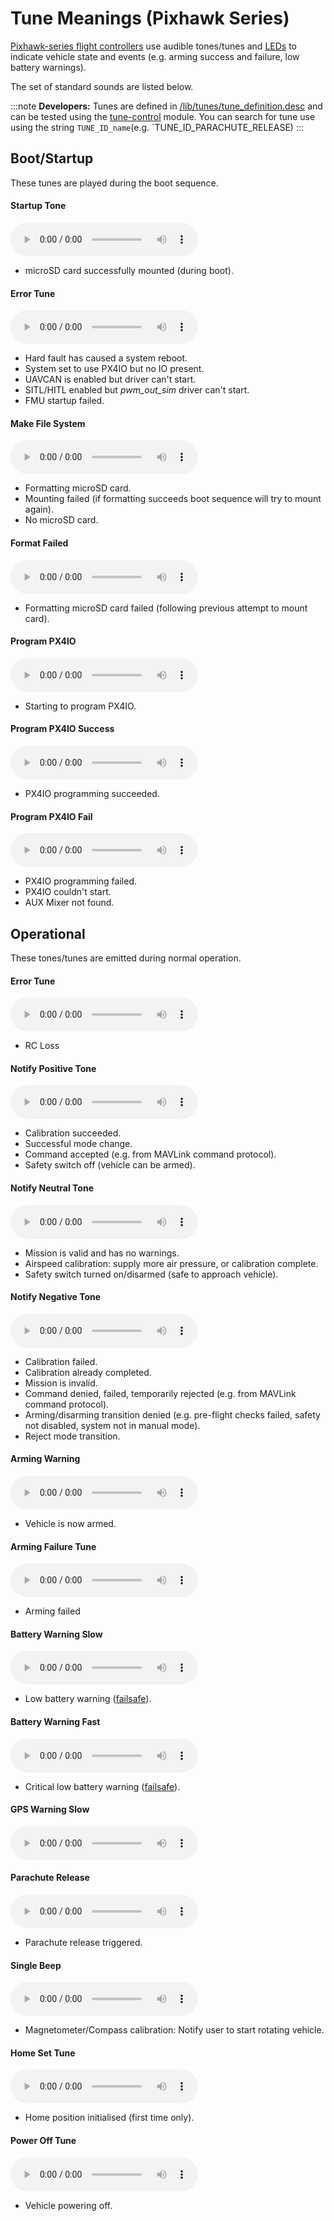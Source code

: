 # Tune Meanings (Pixhawk Series)

[Pixhawk-series flight controllers](../flight_controller/pixhawk_series.md) use audible tones/tunes and [LEDs](../getting_started/led_meanings.md) to indicate vehicle state and events (e.g. arming success and failure, low battery warnings).

The set of standard sounds are listed below.

:::note
**Developers:** Tunes are defined in [/lib/tunes/tune_definition.desc](https://github.com/PX4/PX4-Autopilot/blob/main/src/lib/tunes/tune_definition.desc) and can be tested using the [tune-control](../modules/modules_system.md#tune-control) module.
You can search for tune use using the string `TUNE_ID_name`(e.g. `TUNE_ID_PARACHUTE_RELEASE)
:::


## Boot/Startup

These tunes are played during the boot sequence.
<!-- https://github.com/PX4/PX4-Autopilot/blob/main/ROMFS/px4fmu_common/init.d/rcS --> 


#### Startup Tone

<audio controls>
  <source src="../../assets/tunes/1_startup_tone.mp3" type="audio/mpeg">
Your browser does not support the audio element.
</audio>
<!-- tune: 1, STARTUP -->

- microSD card successfully mounted (during boot).

#### Error Tune

<audio controls>
  <source src="../../assets/tunes/2_error_tune.mp3" type="audio/mpeg">
Your browser does not support the audio element.
</audio>
<!-- tune 2, ERROR_TUNE -->

- Hard fault has caused a system reboot.
- System set to use PX4IO but no IO present.
- UAVCAN is enabled but driver can't start.
- SITL/HITL enabled but *pwm_out_sim* driver can't start.
- FMU startup failed.


#### Make File System

<audio controls>
  <source src="../../assets/tunes/16_make_fs.mp3" type="audio/mpeg">
Your browser does not support the audio element.
</audio>
<!-- 14, SD_INIT (previously tune 16) -->

- Formatting microSD card. 
- Mounting failed (if formatting succeeds boot sequence will try to mount again).
- No microSD card.


#### Format Failed

<audio controls>
  <source src="../../assets/tunes/17_format_failed.mp3" type="audio/mpeg">
Your browser does not support the audio element.
</audio>
<!-- 15, SD_ERROR (previously 17) -->

- Formatting microSD card failed (following previous attempt to mount card).


####  Program PX4IO

<audio controls>
  <source src="../../assets/tunes/18_program_px4io.mp3" type="audio/mpeg">
Your browser does not support the audio element.
</audio>
<!-- 16, PROG_PX4IO (previously id 18) -->

- Starting to program PX4IO.

#### Program PX4IO Success

<audio controls>
  <source src="../../assets/tunes/19_program_px4io_success.mp3" type="audio/mpeg">
Your browser does not support the audio element.
</audio>
<!-- 17, PROG_PX4IO_OK (previously tune 19) -->

- PX4IO programming succeeded.

#### Program PX4IO Fail

<audio controls>
  <source src="../../assets/tunes/20_program_px4io_fail.mp3" type="audio/mpeg">
Your browser does not support the audio element.
</audio>
<!-- 18, PROG_PX4IO_ERR (previously tune 20) -->

- PX4IO programming failed.
- PX4IO couldn't start.
- AUX Mixer not found.


## Operational

These tones/tunes are emitted during normal operation.

<a id="error_tune_operational"></a>
#### Error Tune

<audio controls>
  <source src="../../assets/tunes/2_error_tune.mp3" type="audio/mpeg">
Your browser does not support the audio element.
</audio>
<!-- 2, ERROR_TUNE -->

- RC Loss

#### Notify Positive Tone

<audio controls>
  <source src="../../assets/tunes/3_notify_positive_tone.mp3" type="audio/mpeg">
Your browser does not support the audio element.
</audio>
<!-- 3, NOTIFY_POSITIVE -->

- Calibration succeeded.
- Successful mode change.
- Command accepted (e.g. from MAVLink command protocol).
- Safety switch off (vehicle can be armed).

#### Notify Neutral Tone

<audio controls>
  <source src="../../assets/tunes/4_notify_neutral_tone.mp3" type="audio/mpeg">
Your browser does not support the audio element.
</audio>
<!-- 4, NOTIFY_NEUTRAL -->

- Mission is valid and has no warnings.
- Airspeed calibration: supply more air pressure, or calibration complete.
- Safety switch turned on/disarmed (safe to approach vehicle).

#### Notify Negative Tone

<audio controls>
  <source src="../../assets/tunes/5_notify_negative_tone.mp3" type="audio/mpeg">
Your browser does not support the audio element.
</audio>
<!-- 5, NOTIFY_NEGATIVE -->

- Calibration failed.
- Calibration already completed.
- Mission is invalid.
- Command denied, failed, temporarily rejected (e.g. from MAVLink command protocol).
- Arming/disarming transition denied (e.g. pre-flight checks failed, safety not disabled, system not in manual mode).
- Reject mode transition.

#### Arming Warning

<audio controls>
  <source src="../../assets/tunes/6_arming_warning.mp3" type="audio/mpeg">
Your browser does not support the audio element.
</audio>
<!-- 6, ARMING_WARNING -->

- Vehicle is now armed.

#### Arming Failure Tune

<audio controls>
  <source src="../../assets/tunes/10_arming_failure_tune.mp3" type="audio/mpeg">
Your browser does not support the audio element.
</audio>
<!-- 10, ARMING_FAILURE -->

- Arming failed

#### Battery Warning Slow

<audio controls>
  <source src="../../assets/tunes/7_battery_warning_slow.mp3" type="audio/mpeg">
Your browser does not support the audio element.
</audio>
<!-- 7,  BATTERY_WARNING_SLOW -->

- Low battery warning ([failsafe](../config/safety.md#low-battery-failsafe)).

#### Battery Warning Fast

<audio controls>
  <source src="../../assets/tunes/8_battery_warning_fast.mp3" type="audio/mpeg">
Your browser does not support the audio element.
</audio>
<!-- 8, BATTERY_WARNING_FAST -->

- Critical low battery warning ([failsafe](../config/safety.md#low-battery-failsafe)).


#### GPS Warning Slow

<audio controls>
  <source src="../../assets/tunes/9_gps_warning_slow.mp3" type="audio/mpeg">
Your browser does not support the audio element.
</audio>
<!-- 9,  GPS_WARNING -->

#### Parachute Release

<audio controls>
  <source src="../../assets/tunes/11_parachute_release.mp3" type="audio/mpeg">
Your browser does not support the audio element.
</audio>
<!-- 11, PARACHUTE_RELEASE -->

- Parachute release triggered.


#### Single Beep

<audio controls>
  <source src="../../assets/tunes/14_single_beep.mp3" type="audio/mpeg">
Your browser does not support the audio element.
</audio>
<!-- 12, SINGLE_BEEP (previously was id 14 -->

- Magnetometer/Compass calibration: Notify user to start rotating vehicle.

#### Home Set Tune

<audio controls>
  <source src="../../assets/tunes/15_home_set_tune.mp3" type="audio/mpeg">
Your browser does not support the audio element.
</audio>
<!-- 13, HOME_SET (previously id 15) -->

- Home position initialised (first time only).

#### Power Off Tune

<audio controls>
  <source src="../../assets/tunes/power_off_tune.mp3" type="audio/mpeg">
Your browser does not support the audio element.
</audio>

- Vehicle powering off.

<!--19, POWER_OFF -->
